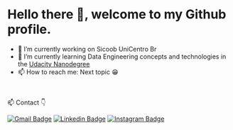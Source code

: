 <!--
**ArthurGuilarde/ArthurGuilarde** is a ✨ _special_ ✨ repository because its `README.md` (this file) appears on your GitHub profile.

Here are some ideas to get you started:

- 🔭 I’m currently working on ...
- 🌱 I’m currently learning ...
- 👯 I’m looking to collaborate on ...
- 🤔 I’m looking for help with ...
- 💬 Ask me about ...
- 📫 How to reach me: ...
- 😄 Pronouns: ...
- ⚡ Fun fact: ...
-->

# Hello there :wave:, welcome to my Github profile.

- 🔭 I’m currently working on Sicoob UniCentro Br
- 🌱 I’m currently learning Data Engineering concepts and technologies in the [Udacity Nanodegree](https://github.com/ArthurGuilarde/Nanodegree-Data-Engineering)
- 📫 How to reach me: Next topic 😁


<br />

📫  Contact 👇

[![Gmail Badge](https://img.shields.io/badge/Gmail-D14836?style=for-the-badge&logo=gmail&logoColor=white)](arthur.nemi.g@gmail.com)
[![Linkedin Badge](https://img.shields.io/badge/LinkedIn-0077B5?style=for-the-badge&logo=linkedin&logoColor=white)](https://www.linkedin.com/in/arthurguilarde/)
[![Instagram Badge](https://img.shields.io/badge/Instagram-E4405F?style=for-the-badge&logo=instagram&logoColor=white)]()
